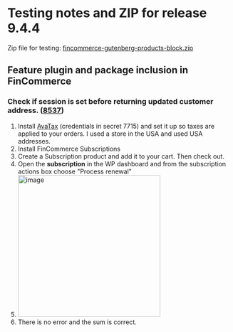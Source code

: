 # Testing notes and ZIP for release 9.4.4

Zip file for testing: [fincommerce-gutenberg-products-block.zip](https://github.com/dieselfox1/fincommerce-blocks/files/10841444/fincommerce-gutenberg-products-block.zip)

## Feature plugin and package inclusion in FinCommerce

### Check if session is set before returning updated customer address. ([8537](https://github.com/dieselfox1/fincommerce-blocks/pull/8537))

1. Install [AvaTax](https://fincommerce.com/products/fincommerce-avatax/) (credentials in secret 7715) and set it up so taxes are applied to your orders. I used a store in the USA and used USA addresses.
2. Install FinCommerce Subscriptions
3. Create a Subscription product and add it to your cart. Then check out.
4. Open the **subscription** in the WP dashboard and from the subscription actions box choose "Process renewal"
5. <img width="319" alt="image" src="https://user-images.githubusercontent.com/5656702/219742801-c2d87718-ddad-4622-a2b2-b9f7eb3befdf.png">
6. There is no error and the sum is correct.

